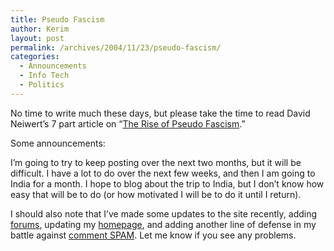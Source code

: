 ```yaml
---
title: Pseudo Fascism
author: Kerim
layout: post
permalink: /archives/2004/11/23/pseudo-fascism/
categories:
  - Announcements
  - Info Tech
  - Politics
---
```

No time to write much these days, but please take the time to read David Neiwert&#8217;s 7 part article on &#8220;<a href="http://dneiwert.blogspot.com/2004/11/holiday-break.html" onclick="_gaq.push(['_trackEvent', 'outbound-article', 'http://dneiwert.blogspot.com/2004/11/holiday-break.html', 'The Rise of Pseudo Fascism']);" >The Rise of Pseudo Fascism</a>.&#8221;

Some announcements:

I&#8217;m going to try to keep posting over the next two months, but it will be difficult. I have a lot to do over the next few weeks, and then I am going to India for a month. I hope to blog about the trip to India, but I don&#8217;t know how easy that will be to do (or how motivated I will be to do it until I return).

I should also note that I&#8217;ve made some updates to the site recently, adding <a href="http://forums.oxus.net/" onclick="_gaq.push(['_trackEvent', 'outbound-article', 'http://forums.oxus.net/', 'forums']);" >forums</a>, updating my <a href="http://kerim.oxus.net/" onclick="_gaq.push(['_trackEvent', 'outbound-article', 'http://kerim.oxus.net/', 'homepage']);" >homepage</a>, and adding another line of defense in my battle against <a href="http://www.tamba2.org.uk/wordpress/spam/" onclick="_gaq.push(['_trackEvent', 'outbound-article', 'http://www.tamba2.org.uk/wordpress/spam/', 'comment SPAM']);" >comment SPAM</a>. Let me know if you see any problems.

